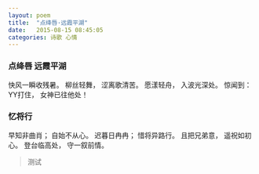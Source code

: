 ```yaml
---
layout: poem
title:  "点绛唇·远霞平湖"
date:   2015-08-15 08:45:05
categories: 诗歌 心情
---
```


### 点绛唇 远霞平湖

快风一瞬收残暑。
柳丝轻舞，
涩离歌清苦。
愿漾轻舟，
入波光深处。
惊闻到：
YY打住，
女神已往他处！


### 忆将行 

早知非曲肖；
自始不从心。
迟暮日冉冉；
惜将异路行。
且把兄弟意，
遥祝如初心。
登台临高处，
守一叙前情。

> 测试
